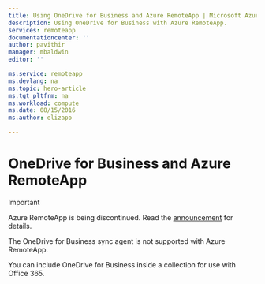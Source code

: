 ```yaml
---
title: Using OneDrive for Business and Azure RemoteApp | Microsoft Azure
description: Using OneDrive for Business with Azure RemoteApp.
services: remoteapp
documentationcenter: ''
author: pavithir
manager: mbaldwin
editor: ''

ms.service: remoteapp
ms.devlang: na
ms.topic: hero-article
ms.tgt_pltfrm: na
ms.workload: compute
ms.date: 08/15/2016
ms.author: elizapo

---
```

# OneDrive for Business and Azure RemoteApp
> [!IMPORTANT]
> Azure RemoteApp is being discontinued. Read the [announcement](https://go.microsoft.com/fwlink/?linkid=821148) for details.
> 
> 

The OneDrive for Business sync agent is not supported with Azure RemoteApp.

You can include OneDrive for Business inside a collection for use with Office 365. 

